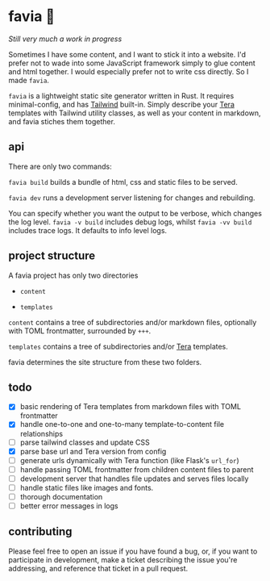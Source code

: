 # favia 🪸

_Still very much a work in progress_

Sometimes I have some content, and I want to stick it into a website. I'd prefer not to wade into some JavaScript framework simply to glue content and html together. I would especially prefer not to write css directly. So I made `favia`.

`favia` is a lightweight static site generator written in Rust. It requires minimal-config, and has [Tailwind](https://tailwindcss.com/) built-in. Simply describe your [Tera](https://tera.netlify.app/) templates with Tailwind utility classes, as well as your content in markdown, and favia stiches them together.

## api

There are only two commands:

`favia build` builds a bundle of html, css and static files to be served.

`favia dev` runs a development server listening for changes and rebuilding.

You can specify whether you want the output to be verbose, which changes the log level. `favia -v build` includes debug logs, whilst `favia -vv build` includes trace logs. It defaults to info level logs.

## project structure

A favia project has only two directories

- `content`

- `templates`

`content` contains a tree of subdirectories and/or markdown files, optionally with TOML frontmatter, surrounded by `+++`.

`templates` contains a tree of subdirectories and/or [Tera](https://tera.netlify.app/) templates.

favia determines the site structure from these two folders.

## todo

- [x] basic rendering of Tera templates from markdown files with TOML frontmatter
- [x] handle one-to-one and one-to-many template-to-content file relationships
- [ ] parse tailwind classes and update CSS
- [x] parse base url and Tera version from config
- [ ] generate urls dynamically with Tera function (like Flask's `url_for`)
- [ ] handle passing TOML frontmatter from children content files to parent
- [ ] development server that handles file updates and serves files locally
- [ ] handle static files like images and fonts.
- [ ] thorough documentation
- [ ] better error messages in logs

## contributing

Please feel free to open an issue if you have found a bug, or, if you want to participate in development, make a ticket describing the issue you're addressing, and reference that ticket in a pull request.
